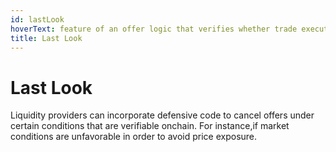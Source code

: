 ```yaml
---
id: lastLook
hoverText: feature of an offer logic that verifies whether trade execution should be cancelled.
title: Last Look
---
```


# Last Look
Liquidity providers can incorporate defensive code to cancel offers under certain conditions that are verifiable onchain. For instance,if market conditions are unfavorable in order to avoid price exposure.
